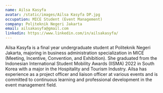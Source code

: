 ```yaml
---
name: Ailsa Kasyfa
avatar: /static/images/Ailsa Kasyfa DP.jpg
occupation: MICE Student (Event Management)
company: Politeknik Negeri Jakarta
email: ailsakasyfa@gmail.com
linkedin: https://www.linkedin.com/in/ailsakasyfa/
---
```


Ailsa Kasyfa is a final year undergraduate student at Politeknik Negeri Jakarta, majoring in business administration specialization in MICE (Meeting, Incentive, Convention, and Exhibition). She graduated from the Indonesian International Student Mobility Awards (IISMA) 2022 in South Korea with a major in the Hospitality and Tourism Industry. Ailsa has experience as a project officer and liaison officer at various events and is committed to continuous learning and professional development in the event management field. 
